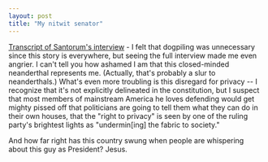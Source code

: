 ```yaml
---
layout: post
title: "My nitwit senator"
---
```




<a href="http://www.salon.com/news/wire/2003/04/23/santorum/index.html">Transcript of Santorum's interview</a> - I felt that dogpiling was unnecessary since this story is everywhere, but seeing the full interview made me even angrier. I can't tell you how ashamed I am that this closed-minded neanderthal represents me. (Actually, that's probably a slur to neanderthals.) What's even more troubling is this disregard for privacy -- I recognize that it's not explicitly delineated in the constitution, but I suspect that most members of mainstream America he loves defending would get mighty pissed off that politicians are going to tell them what they can do in their own houses, that the "right to privacy" is seen by one of the ruling party's brightest lights as "undermin[ing] the fabric to society."

<p>And how far right has this country swung when people are whispering about this guy as President? Jesus.</p>


